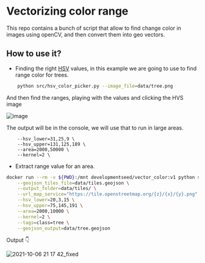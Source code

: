 # Vectorizing color range

This repo contains a bunch of script that allow to find change color in images using openCV, and then convert them  into geo vectors.


## How to use it? 

- Finding the right [HSV](https://en.wikipedia.org/wiki/HSL_and_HSV) values, in this example we are going to use  to find range color for trees.

```sh
    python src/hsv_color_picker.py --image_file=data/tree.png
```

And then find the ranges, playing with the values and clicking the HVS image

![image](https://user-images.githubusercontent.com/1152236/136305432-35006ee1-0e0a-4e38-a08c-f95e9c106009.png)


The output will be in the console, we will use that to run in large areas.

```
    --hsv_lower=31,25,9 \
    --hsv_upper=131,125,189 \
    --area=2000,50000 \
    --kernel=2 \
```

- Extract range value for an area.

```sh
docker run --rm -v ${PWD}:/mnt developmentseed/vector_color:v1 python src/range.py \
    --geojson_tiles_file=data/tiles.geojson \
    --output_folder=data/tiles/ \
    --url_map_service="https://tile.openstreetmap.org/{z}/{x}/{y}.png" \
    --hsv_lower=20,3,15 \
    --hsv_upper=75,145,191 \
    --area=2000,10000 \
    --kernel=2 \
    --tags=class=tree \
    --geojson_output=data/tree.geojson
```

Output 👇

![2021-10-06 21 17 42_fixed](https://user-images.githubusercontent.com/1152236/136309998-2af1423f-d447-4021-8ddd-412c9b1076b0.gif)
